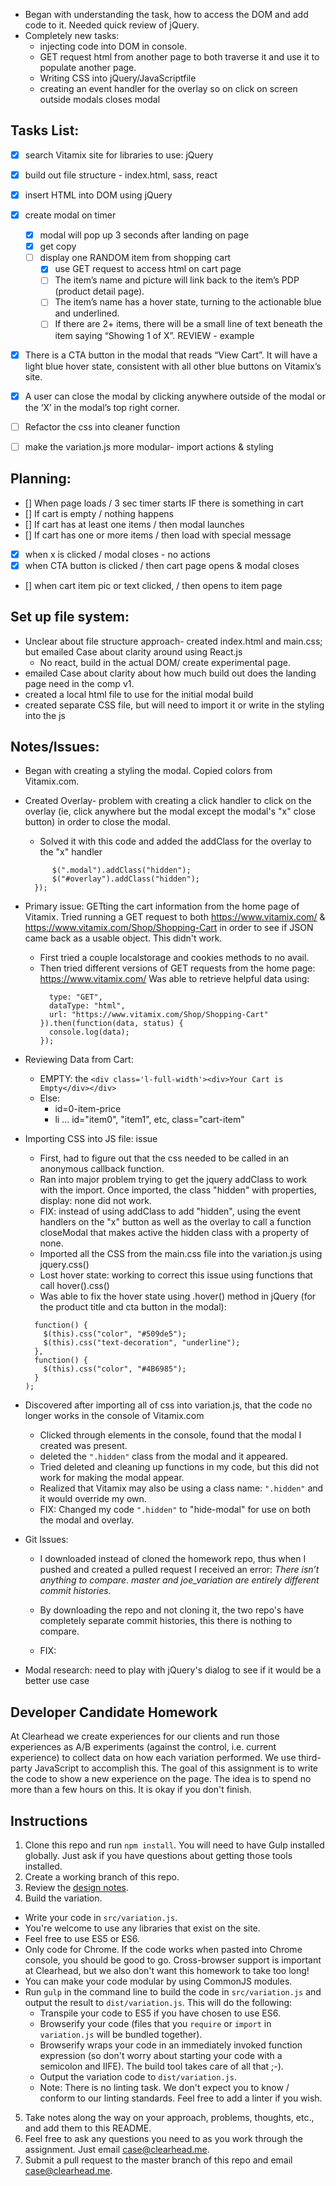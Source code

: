 * Began with understanding the task, how to access the DOM and add code to it. Needed quick review of jQuery.
* Completely new tasks:
  * injecting code into DOM in console.
  * GET request html from another page to both traverse it and use it to populate another page.
  * Writing CSS into jQuery/JavaScriptfile
  * creating an event handler for the overlay so on click on screen outside modals closes modal


## Tasks List:
- [x] search Vitamix site for libraries to use: jQuery
- [x] build out file structure - index.html, sass, react
- [x] insert HTML into DOM using jQuery
- [x] create modal on timer  
  - [x] modal will pop up 3 seconds after landing on page
  - [x] get copy
  - [ ] display one RANDOM item from shopping cart
    - [x] use GET request to access html on cart page
    - [ ] The item’s name and picture will link back to the item’s PDP (product detail page).
    - [ ] The item’s name has a hover state, turning to the actionable blue and underlined.
    - [ ] If there are 2+ items, there will be a small line of text beneath the item saying “Showing 1 of X”. REVIEW - example
- [x] There is a CTA button in the modal that reads “View Cart”. It will have a light blue hover state, consistent with all other blue buttons on Vitamix’s site.
- [x] A user can close the modal by clicking anywhere outside of the modal or the ‘X’ in the modal’s top right corner.
- [ ] Refactor the css into cleaner function
- [ ] make the variation.js more modular- import actions & styling


## Planning:
- [] When page loads / 3 sec timer starts IF there is something in cart
- [] If cart is empty / nothing happens
- [] If cart has at least one items / then modal launches
- [] If cart has one or more items / then load with special message
- [x] when x is clicked / modal closes - no actions
- [x] when CTA button is clicked / then cart page opens & modal closes
- [] when cart item pic or text clicked, / then opens to item page

## Set up file system:
  * Unclear about file structure approach- created index.html and main.css; but emailed Case about clarity around using React.js
    * No react, build in the actual DOM/ create experimental page.
  * emailed Case about clarity about how much build out does the landing page need in the comp v1.
  * created a local html file to use for the initial modal build
  * created separate CSS file, but will need to import it or write in the styling into the js

## Notes/Issues:
* Began with creating a styling the modal. Copied colors from Vitamix.com.
* Created Overlay- problem with creating a click handler to click on the overlay (ie, click anywhere but the modal except the modal's "x" close button) in order to close the modal.
  * Solved it with this code and added the addClass for the overlay to the "x" handler
  ```$("#overlay").on("click", function() {
        $(".modal").addClass("hidden");
        $("#overlay").addClass("hidden");
    });
    ```

* Primary issue: GETting the cart information from the home page of Vitamix. Tried running a GET request to both https://www.vitamix.com/ & https://www.vitamix.com/Shop/Shopping-Cart in order to see if JSON came back as a usable object. This didn't work.
  * First tried a couple localstorage and cookies methods to no avail.
  * Then tried different versions of GET requests from the home page: https://www.vitamix.com/
    Was able to retrieve helpful data using:
    ```$.ajax({
      type: "GET",
      dataType: "html",
      url: "https://www.vitamix.com/Shop/Shopping-Cart"
    }).then(function(data, status) {
      console.log(data);
    });
    ```
* Reviewing Data from Cart:
  * EMPTY: the `<div class='l-full-width'><div>Your Cart is Empty</div></div>`
  * Else:
    * id=0-item-price
    * li ... id="item0", "item1", etc, class="cart-item"

* Importing CSS into JS file: issue
  * First, had to figure out that the css needed to be called in an anonymous callback function.
  * Ran into major problem trying to get the jquery addClass to work with the import. Once imported, the class "hidden" with properties, display: none did not work.
  * FIX: instead of using addClass to add "hidden", using the event handlers on the "x" button as well as the overlay to call a function closeModal that makes active the hidden class with a property of none.
  * Imported all the CSS from the main.css file into the variation.js using jquery.css()
  * Lost hover state: working to correct this issue using functions that call hover().css()
  * Was able to fix the hover state using .hover() method in jQuery (for the product title and cta button in the modal):
  ```$(".product-title").hover(
    function() {
      $(this).css("color", "#509de5");
      $(this).css("text-decoration", "underline");
    },
    function() {
      $(this).css("color", "#4B6985");
    }
  );
  ```

* Discovered after importing all of css into variation.js, that the code no longer works in the console of Vitamix.com
  * Clicked through elements in the console, found that the modal I created was present.
  * deleted the `".hidden"` class from the modal and it appeared.
  * Tried deleted and cleaning up functions in my code, but this did not work for making the modal appear.
  * Realized that Vitamix may also be using a class name: `".hidden"` and it would override my own.
  * FIX: Changed my code `".hidden"` to "hide-modal" for use on both the modal and overlay.



* Git Issues:
    * I downloaded instead of cloned the homework repo, thus when I pushed and created a pulled request I received an error:
    _There isn’t anything to compare.
master and joe_variation are entirely different commit histories._

  * By downloading the repo and not cloning it, the two repo's have completely separate commit histories, this there is nothing to compare.
  * FIX:

* Modal research: need to play with jQuery's dialog to see if it would be a better use case

## Developer Candidate Homework

At Clearhead we create experiences for our clients and run those experiences as A/B experiments (against the control, i.e. current experience) to collect data on how each variation performed.
We use third-party JavaScript to accomplish this.
The goal of this assignment is to write the code to show a new experience on the page.
The idea is to spend no more than a few hours on this. It is okay if you don't finish.

## Instructions

1. Clone this repo and run `npm install`. You will need to have Gulp installed globally. Just ask if you have questions about getting those tools installed.
2. Create a working branch of this repo.
3. Review the [design notes](https://docs.google.com/document/d/1bzc8tQQk-nkNn9Jx6UZ3bkDXcb0bISN32j2Yf4s0MmI/edit?usp=sharing).
4. Build the variation.
  - Write your code in `src/variation.js`.
  - You're welcome to use any libraries that exist on the site.
  - Feel free to use ES5 or ES6.
  - Only code for Chrome. If the code works when pasted into Chrome console, you should be good to go. Cross-browser support is important at Clearhead, but we also don't want this homework to take too long!
  - You can make your code modular by using CommonJS modules.
  - Run `gulp` in the command line to build the code in `src/variation.js` and output the result to `dist/variation.js`. This will do the following:
    - Transpile your code to ES5 if you have chosen to use ES6.
    - Browserify your code (files that you `require` or `import` in `variation.js` will be bundled together).
    - Browserify wraps your code in an immediately invoked function expression (so don't worry about starting your code with a semicolon and IIFE). The build tool takes care of all that ;-).
    - Output the variation code to `dist/variation.js`.
    - Note: There is no linting task. We don't expect you to know / conform to our linting standards. Feel free to add a linter if you wish.
5. Take notes along the way on your approach, problems, thoughts, etc., and add them to this README.
6. Feel free to ask any questions you need to as you work through the assignment. Just email case@clearhead.me.
7. Submit a pull request to the master branch of this repo and email case@clearhead.me.
